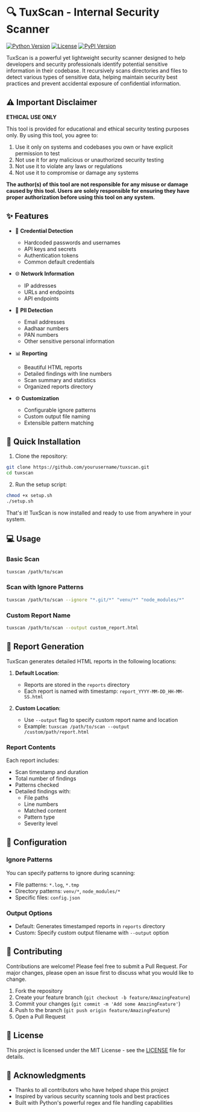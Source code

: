 # 🔍 TuxScan - Internal Security Scanner

[![Python Version](https://img.shields.io/badge/python-3.6%2B-blue)](https://www.python.org/downloads/)
[![License](https://img.shields.io/badge/license-MIT-green)](LICENSE)
[![PyPI Version](https://img.shields.io/badge/pypi-v1.0.0-orange)](https://pypi.org/project/tuxscan/)

TuxScan is a powerful yet lightweight security scanner designed to help developers and security professionals identify potential sensitive information in their codebase. It recursively scans directories and files to detect various types of sensitive data, helping maintain security best practices and prevent accidental exposure of confidential information.

## ⚠️ Important Disclaimer

**ETHICAL USE ONLY**

This tool is provided for educational and ethical security testing purposes only. By using this tool, you agree to:

1. Use it only on systems and codebases you own or have explicit permission to test
2. Not use it for any malicious or unauthorized security testing
3. Not use it to violate any laws or regulations
4. Not use it to compromise or damage any systems

**The author(s) of this tool are not responsible for any misuse or damage caused by this tool. Users are solely responsible for ensuring they have proper authorization before using this tool on any system.**

## ✨ Features

- 🔑 **Credential Detection**
  - Hardcoded passwords and usernames
  - API keys and secrets
  - Authentication tokens
  - Common default credentials

- 🌐 **Network Information**
  - IP addresses
  - URLs and endpoints
  - API endpoints

- 👤 **PII Detection**
  - Email addresses
  - Aadhaar numbers
  - PAN numbers
  - Other sensitive personal information

- 📊 **Reporting**
  - Beautiful HTML reports
  - Detailed findings with line numbers
  - Scan summary and statistics
  - Organized reports directory

- ⚙️ **Customization**
  - Configurable ignore patterns
  - Custom output file naming
  - Extensible pattern matching

## 🚀 Quick Installation

1. Clone the repository:
```bash
git clone https://github.com/yourusername/tuxscan.git
cd tuxscan
```

2. Run the setup script:
```bash
chmod +x setup.sh
./setup.sh
```

That's it! TuxScan is now installed and ready to use from anywhere in your system.

## 💻 Usage

### Basic Scan
```bash
tuxscan /path/to/scan
```

### Scan with Ignore Patterns
```bash
tuxscan /path/to/scan --ignore "*.git/*" "venv/*" "node_modules/*"
```

### Custom Report Name
```bash
tuxscan /path/to/scan --output custom_report.html
```

## 📝 Report Generation

TuxScan generates detailed HTML reports in the following locations:

1. **Default Location**: 
   - Reports are stored in the `reports` directory
   - Each report is named with timestamp: `report_YYYY-MM-DD_HH-MM-SS.html`

2. **Custom Location**:
   - Use `--output` flag to specify custom report name and location
   - Example: `tuxscan /path/to/scan --output /custom/path/report.html`

### Report Contents
Each report includes:
- Scan timestamp and duration
- Total number of findings
- Patterns checked
- Detailed findings with:
  - File paths
  - Line numbers
  - Matched content
  - Pattern type
  - Severity level

## 🔧 Configuration

### Ignore Patterns
You can specify patterns to ignore during scanning:
- File patterns: `*.log`, `*.tmp`
- Directory patterns: `venv/*`, `node_modules/*`
- Specific files: `config.json`

### Output Options
- Default: Generates timestamped reports in `reports` directory
- Custom: Specify custom output filename with `--output` option

## 🤝 Contributing

Contributions are welcome! Please feel free to submit a Pull Request. For major changes, please open an issue first to discuss what you would like to change.

1. Fork the repository
2. Create your feature branch (`git checkout -b feature/AmazingFeature`)
3. Commit your changes (`git commit -m 'Add some AmazingFeature'`)
4. Push to the branch (`git push origin feature/AmazingFeature`)
5. Open a Pull Request

## 📄 License

This project is licensed under the MIT License - see the [LICENSE](LICENSE) file for details.

## 🙏 Acknowledgments

- Thanks to all contributors who have helped shape this project
- Inspired by various security scanning tools and best practices
- Built with Python's powerful regex and file handling capabilities 

